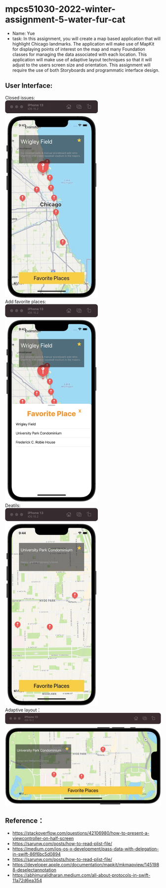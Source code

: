# mpcs51030-2022-winter-assignment-5-water-fur-cat
* Name: Yue
* task: In this assignment, you will create a map based application that will highlight Chicago landmarks.
  The application will make use of MapKit for displaying points of interest on the map and many Foundation classes for managing the data associated with each location. This application will make use of adaptive layout techniques so that it will adjust to the users screen size and orientation.
  This assignment will require the use of both Storyboards and programmatic interface design.

## User Interface:
Closed issues:
<br>
<img width="300" height="639" src="https://github.com/water-fur-cat/Map-Town/blob/main/user_interface.jpg"/>
<br>
Add favorite places:
<br>
<img width="300" height="639" src="https://github.com/water-fur-cat/Map-Town/blob/main/favorite_places.jpg"/>
<br>
Deatils:
<br>
<img width="300" height="639" src="https://github.com/water-fur-cat/Map-Town/blob/main/zooming.jpg"/>
<br>
Adaptive layout：
<br>
<img width="639" height="300" src="https://github.com/water-fur-cat/Map-Town/blob/main/left_turn.jpg"/>
<br>

## Reference：
- https://stackoverflow.com/questions/42106980/how-to-present-a-viewcontroller-on-half-screen
- https://sarunw.com/posts/how-to-read-plist-file/
- https://medium.com/ios-os-x-development/pass-data-with-delegation-in-swift-86f6bc5d0894
- https://sarunw.com/posts/how-to-read-plist-file/
- https://developer.apple.com/documentation/mapkit/mkmapview/1451988-deselectannotation
- https://abhimuralidharan.medium.com/all-about-protocols-in-swift-11a72d6ea354